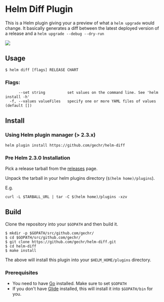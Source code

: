 # Helm Diff Plugin

This is a Helm plugin giving your a preview of what a `helm upgrade` would change.
It basically generates a diff between the latest deployed version of a release
and a `helm upgrade --debug --dry-run`

<a href="https://asciinema.org/a/105326" target="_blank"><img src="https://asciinema.org/a/105326.png" /></a>

## Usage

```
$ helm diff [flags] RELEASE CHART
```

### Flags:

```
      --set string          set values on the command line. See 'helm install -h'
  -f, --values valueFiles   specify one or more YAML files of values (default [])
```


## Install

### Using Helm plugin manager (> 2.3.x)

```shell
helm plugin install https://github.com/gechr/helm-diff
```

### Pre Helm 2.3.0 Installation
Pick a release tarball from the [releases](https://github.com/gechr/helm-diff/releases) page.

Unpack the tarball in your helm plugins directory (`$(helm home)/plugins`).

E.g.
```
curl -L $TARBALL_URL | tar -C $(helm home)/plugins -xzv
```

## Build

Clone the repository into your `$GOPATH` and then build it.

```
$ mkdir -p $GOPATH/src/github.com/gechr/
$ cd $GOPATH/src/github.com/gechr/
$ git clone https://github.com/gechr/helm-diff.git
$ cd helm-diff
$ make install
```

The above will install this plugin into your `$HELM_HOME/plugins` directory.

### Prerequisites

- You need to have [Go](http://golang.org) installed. Make sure to set `$GOPATH`
- If you don't have [Glide](http://glide.sh) installed, this will install it into
  `$GOPATH/bin` for you.
